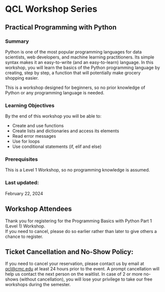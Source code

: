 # QCL Workshop Series
## Practical Programming with Python

### Summary
Python is one of the most popular programming languages for data scientists, web developers, and machine learning practitioners. Its simple syntax makes it an easy-to-write (and an easy-to-learn) language. In this workshop, you will learn the basics of the Python programming language by creating, step by step, a function that will potentially make grocery shopping easier.

This is a workshop designed for beginners, so no prior knowledge of Python or any programming language is needed.

### Learning Objectives
By the end of this workshop you will be able to:

* Create and use functions
* Create lists and dictionaries and access its elements
* Read error messages
* Use for loops
* Use conditional statements (if, elif and else)

### Prerequisites
This is a Level 1 Workshop, so no programming knowledge is assumed.

### Last updated: 
February 22, 2024

## Workshop Attendees
Thank you for registering for the Programming Basics with Python Part 1 (Level 1) Workshop.  
If you need to cancel, please do so earlier rather than later to give others a chance to register.

## Ticket Cancellation and No-Show Policy:
If you need to cancel your reservation, please contact us by email at qcl@cmc.edu at least 24 hours prior to the event. A prompt cancellation will help us contact the next person on the waitlist. In case of 2 or more no-shows (without cancellation), you will lose your privilege to take our free workshops during the semester.
